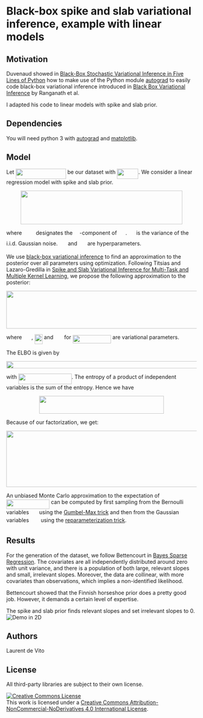 # Black-box spike and slab variational inference, example with linear models

## Motivation

Duvenaud showed in [Black-Box Stochastic Variational Inference in Five Lines of Python](https://www.cs.toronto.edu/~duvenaud/papers/blackbox.pdf)
how to make use of the Python module [autograd](https://github.com/HIPS/autograd)
to easily code black-box variational inference introduced in [Black Box Variational Inference](http://www.cs.columbia.edu/~blei/papers/RanganathGerrishBlei2014.pdf) by Ranganath et al.

I adapted his code to linear models with spike and slab prior.

## Dependencies
You will need python 3 with [autograd](https://github.com/HIPS/autograd) and [matplotlib](https://matplotlib.org/).

## Model
Let <img src="/tex/2ec879977d040ea566976854b814f559.svg?invert_in_darkmode&sanitize=true" align=middle width=133.14300285pt height=27.6567522pt/> be our dataset
with <img src="/tex/9dee8ae1f722af54f7ad95f39e060941.svg?invert_in_darkmode&sanitize=true" align=middle width=56.56609694999998pt height=27.6567522pt/>.
We consider a linear regression model with spike and slab prior.
<p align="center"><img src="/tex/f3b4508b42f26a35b1412698c20b66c6.svg?invert_in_darkmode&sanitize=true" align=middle width=428.78415855pt height=88.93355295pt/></p>
where <img src="/tex/fa8e0740db409b3997f0c1680b4d3db8.svg?invert_in_darkmode&sanitize=true" align=middle width=29.185861649999993pt height=14.15524440000002pt/> designates the <img src="/tex/0e51a2dede42189d77627c4d742822c3.svg?invert_in_darkmode&sanitize=true" align=middle width=14.433101099999991pt height=14.15524440000002pt/>-component of <img src="/tex/815ff1ddd3e4950336c24643f757e41d.svg?invert_in_darkmode&sanitize=true" align=middle width=18.959344799999993pt height=14.611878600000017pt/>.
<img src="/tex/e6718aa5499c31af3ff15c3c594a7854.svg?invert_in_darkmode&sanitize=true" align=middle width=16.535428799999988pt height=26.76175259999998pt/> is the variance of the i.i.d. Gaussian noise.
<img src="/tex/51b5a929b95bcaa91a728fbc3c4eb154.svg?invert_in_darkmode&sanitize=true" align=middle width=19.18963529999999pt height=14.15524440000002pt/> and <img src="/tex/3167b7a401a3798ca0ab37ea2e4b4991.svg?invert_in_darkmode&sanitize=true" align=middle width=19.21242839999999pt height=14.15524440000002pt/> are hyperparameters.

We use [black-box variational inference](https://arxiv.org/abs/1401.0118)
to find an approximation to the posterior over all parameters using optimization.
Following Titsias and Lazaro-Gredilla
in [Spike and Slab Variational Inference for Multi-Task and Multiple Kernel Learning](ttps://papers.nips.cc/paper/4305-spike-and-slab-variational-inference-for-multi-task-and-multiple-kernel-learning.pdf),
we propose the following approximation to the posterior:
<p align="center"><img src="/tex/3002f7a92cf04b46ef049817d6e01d66.svg?invert_in_darkmode&sanitize=true" align=middle width=608.32289595pt height=100.14645134999999pt/></p>
where <img src="/tex/caa16132408d1ef98631f70f158333ab.svg?invert_in_darkmode&sanitize=true" align=middle width=21.56977349999999pt height=14.15524440000002pt/>, <img src="/tex/7af59a8c57340aea043283dd5bf8af08.svg?invert_in_darkmode&sanitize=true" align=middle width=21.057956699999988pt height=26.76175259999998pt/> and <img src="/tex/be447d665f2aa387ed81a35d066e256b.svg?invert_in_darkmode&sanitize=true" align=middle width=21.03516194999999pt height=14.15524440000002pt/> for <img src="/tex/b553f913b0e35bd1e8abd53012962216.svg?invert_in_darkmode&sanitize=true" align=middle width=101.57875199999998pt height=22.465723500000017pt/> are variational parameters.

The ELBO is given by
<p align="center"><img src="/tex/4baeef412d6c21d1609d7ff7a94e3a3c.svg?invert_in_darkmode&sanitize=true" align=middle width=509.86017225pt height=18.639307499999997pt/></p>
with <img src="/tex/59ded6f4bf84eeccda7ad2b9773c39f6.svg?invert_in_darkmode&sanitize=true" align=middle width=140.9981958pt height=27.6567522pt/>.
The entropy of a product of independent variables is the sum of the entropy. Hence we have
<p align="center"><img src="/tex/709dcc114dfeb44b6dbd488a3b72fbda.svg?invert_in_darkmode&sanitize=true" align=middle width=329.6035017pt height=47.60747145pt/></p>
Because of our factorization, we get:
<p align="center"><img src="/tex/ce49d3d0f9c9d6affa4ef7f81f423ecd.svg?invert_in_darkmode&sanitize=true" align=middle width=835.5644236499999pt height=149.02021034999999pt/></p>

An unbiased Monte Carlo approximation to the expectation  of
<img src="/tex/1e0080fd72a8c76998c0700b1d0b1543.svg?invert_in_darkmode&sanitize=true" align=middle width=114.22535519999998pt height=24.65753399999998pt/>
can be computed by first sampling from the Bernoulli variables <img src="/tex/8752334087e82b4b407bf6f5467c6799.svg?invert_in_darkmode&sanitize=true" align=middle width=19.370330099999986pt height=14.15524440000002pt/>
using the [Gumbel-Max trick](https://arxiv.org/abs/1611.01144)
and then from the Gaussian variables <img src="/tex/632bb59e30c41191cd91e8dda5c8add4.svg?invert_in_darkmode&sanitize=true" align=middle width=23.433357749999992pt height=14.15524440000002pt/>
using the [reparameterization trick](https://arxiv.org/abs/1312.6114).

## Results
For the generation of the dataset, we follow Bettencourt
in [Bayes Sparse Regression](https://betanalpha.github.io/assets/case_studies/bayes_sparse_regression.html).
The covariates are all independently distributed around zero with unit variance,
and there is a population of both large, relevant slopes and small, irrelevant slopes.
Moreover, the data are collinear, with more covariates than observations,
which implies a non-identified likelihood.

Bettencourt showed that the Finnish horseshoe prior does a pretty good job.
However, it demands a certain level of expertise.

The spike and slab prior finds relevant slopes and set irrelevant slopes to 0.  
![Demo in 2D](https://github.com/ldv1/bbvi_spike_and_slab/blob/master/demo.gif)

## Authors
Laurent de Vito

## License
All third-party libraries are subject to their own license.

<a rel="license" href="http://creativecommons.org/licenses/by-nc-nd/4.0/"><img alt="Creative Commons License" style="border-width:0" src="https://i.creativecommons.org/l/by-nc-nd/4.0/88x31.png" /></a><br />This work is licensed under a <a rel="license" href="http://creativecommons.org/licenses/by-nc-nd/4.0/">Creative Commons Attribution-NonCommercial-NoDerivatives 4.0 International License</a>.
